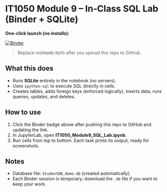 # IT1050 Module 9 – In‑Class SQL Lab (Binder + SQLite)

**One‑click launch (no installs):**

[![Binder](https://mybinder.org/badge_logo.svg)](https://mybinder.org/v2/gh/USERNAME/REPO/HEAD?labpath=IT1050_Module9_SQL_Lab.ipynb)

> Replace `USERNAME/REPO` after you upload this repo to GitHub.

## What this does
- Runs **SQLite** entirely in the notebook (no servers).
- Uses `ipython-sql` to execute SQL directly in cells.
- Creates tables, adds foreign keys (enforced logically), inserts data, runs queries, updates, and deletes.

## How to use
1. Click the Binder badge above after pushing this repo to GitHub and updating the link.
2. In JupyterLab, open **IT1050_Module9_SQL_Lab.ipynb**.
3. Run cells from top to bottom. Each task prints its output, ready for screenshots.

## Notes
- Database file: `StudentDB_demo.db` (created automatically).
- Each Binder session is temporary; download the `.db` file if you want to keep your work.
